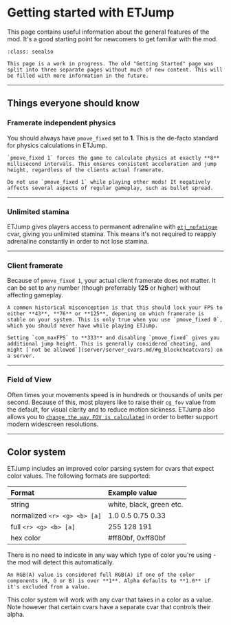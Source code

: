 # Getting started with ETJump
This page contains useful information about the general features of the mod. It's a good starting point for newcomers to get familiar with the mod.

```{admonition} Under construction
:class: seealso

This page is a work in progress. The old "Getting Started" page was split into three separate pages without much of new content. This will be filled with more information in the future.
```

---

## Things everyone should know

### Framerate independent physics
You should always have `pmove_fixed` set to **1**. This is the de-facto standard for physics calculations in ETJump.

```{hint}
`pmove_fixed 1` forces the game to calculate physics at exactly **8** millisecond intervals. This ensures consistent acceleration and jump height, regardless of the clients actual framerate.
```

```{caution}
Do not use `pmove_fixed 1` while playing other mods! It negatively affects several aspects of regular gameplay, such as bullet spread.
```

---

### Unlimited stamina
ETJump gives players access to permanent adrenaline with [`etj_nofatigue`](client/etjump_cvars.md/#etj_nofatigue) cvar, giving you unlimited stamina. This means it's not required to reapply adrenaline constantly in order to not lose stamina.

---

### Client framerate
Because of `pmove_fixed 1`, your actual client framerate does not matter. It can be set to any number (though preferrably **125** or higher) without affecting gameplay.

```{note}
A common historical misconception is that this should lock your FPS to either **43**, **76** or **125**, depening on which framerate is stable on your system. This is only true when you use `pmove_fixed 0`, which you should never have while playing ETJump.
```

```{note}
Setting `com_maxFPS` to **333** and disabling `pmove_fixed` gives you additional jump height. This is generally considered cheating, and might [`not be allowed`](server/server_cvars.md/#g_blockcheatcvars) on a server.
```

---

### Field of View
Often times your movements speed is in hundreds or thousands of units per second. Because of this, most players like to raise their `cg_fov` value from the default, for visual clarity and to reduce motion sickness. ETJump also allows you to [`change the way FOV is calculated`](client/etjump_cvars.md/#etj_realfov) in order to better support modern widescreen resolutions.

---

## Color system
ETJump includes an improved color parsing system for cvars that expect color values. The following formats are supported:

Format                       | Example value
:----------------------------|:------------------------
string                       | white, black, green etc.
normalized `<r> <g> <b> [a]` | 1.0 0.5 0.75 0.33
full `<r> <g> <b> [a]`       |  255 128 191
hex color                    |  #ff80bf, 0xff80bf

There is no need to indicate in any way which type of color you're using - the mod will detect this automatically.

```{note}
An RGB(A) value is considered full RGB(A) if one of the color components (R, G or B) is over **1**. Alpha defaults to **1.0** if it's excluded from a value.
``` 

This color system will work with any cvar that takes in a color as a value. Note however that certain cvars have a separate cvar that controls their alpha.
